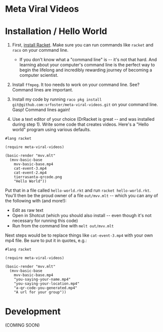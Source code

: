 Meta Viral Videos
====

# Installation / Hello World

1. First, [install Racket](https://download.racket-lang.org/).  Make sure you can run commands like `racket` and `raco` on your command line. 
   * If you don't know what a "command line" is -- it's not that hard.  And learning about your computer's command line is the perfect way to begin the lifelong and incredibly rewarding journey of becoming a computer scientist.  

2. Install `ffmpeg`.  It too needs to work on your command line.  See?  Command lines are important.  

3. Install my code by running `raco pkg install git@github.com:srfoster/meta-viral-videos.git` on your command line.  Gasp!  Command lines again!

4. Use a text editor of your choice (DrRacket is great -- and was installed during step 1).  Write some code that creates videos.  Here's a "Hello world" program using various defaults.

```
#lang racket

(require meta-viral-videos)

(basic-render "mvv.mlt"
  (mvv-basic-base
    mvv-basic-base.mp4
    cat-event-3.mp4
    cat-event-2.mp4
    tierrasanta-qrcode.png
    "Hello World"))
```

Put that in a file called `hello-world.rkt` and run `racket hello-world.rkt`.  You'll then be the proud owner of a file `out/mvv.mlt` -- which you can any of the following with (and more!):

* Edit as raw text
* Open in Shotcut (which you should also install -- even though it's not necessary for running this code)
* Run from the command line with `melt out/mvv.mlt`

Next steps would be to replace things like `cat-event-3.mp4` with your own mp4 file.  Be sure to put it in quotes, e.g.:


```
#lang racket

(require meta-viral-videos)

(basic-render "mvv.mlt"
  (mvv-basic-base
    mvv-basic-base.mp4
    "you-saying-your-name.mp4"
    "you-saying-your-location.mp4"
    "a-qr-code-you-generated.mp4"
    "A url for your group"))
```


# Development

(COMING SOON)





